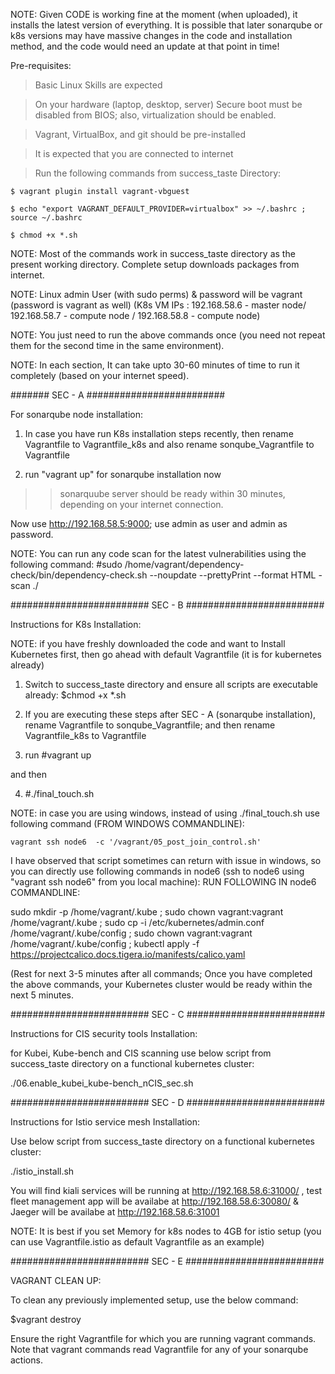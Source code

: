 NOTE:
Given CODE is working fine at the moment (when uploaded), it installs the latest version of everything. It is possible that later sonarqube or k8s versions may have massive changes in the code and installation method, and the code would need an update at that point in time!

Pre-requisites:

> Basic Linux Skills are expected

> On your hardware (laptop, desktop, server) Secure boot must be disabled from BIOS; also, virtualization should be enabled.

> Vagrant, VirtualBox, and git should be pre-installed

> It is expected that you are connected to internet 

> Run the following commands from success_taste Directory:

    $ vagrant plugin install vagrant-vbguest

    $ echo "export VAGRANT_DEFAULT_PROVIDER=virtualbox" >> ~/.bashrc ; source ~/.bashrc

    $ chmod +x *.sh

NOTE: Most of the commands work in success_taste directory as the present working directory. Complete setup downloads packages from internet. 

NOTE: Linux admin User (with sudo perms) & password will be vagrant (password is vagrant as well) (K8s VM IPs : 192.168.58.6 - master node/ 192.168.58.7 - compute node / 192.168.58.8 - compute node)

NOTE: You just need to run the above commands once (you need not repeat them for the second time in the same environment). 

NOTE: In each section, It can take upto 30-60 minutes of time to run it completely (based on your internet speed).

####### SEC - A #########################

For sonarqube node installation:

1) In case you have run K8s installation steps recently, then rename Vagrantfile to Vagrantfile_k8s and also rename sonqube_Vagrantfile to Vagrantfile

2) run "vagrant up" for sonarqube installation now


>>sonarquube server should be ready within 30 minutes, depending on your internet connection.

Now use http://192.168.58.5:9000; use admin as user and admin as password.

NOTE: You can run any code scan for the latest vulnerabilities using the following command:
#sudo /home/vagrant/dependency-check/bin/dependency-check.sh --noupdate --prettyPrint --format HTML -scan ./<your project code>




######################### SEC - B #########################

Instructions for K8s Installation:

NOTE: if you have freshly downloaded the code and want to Install Kubernetes first, then go ahead with default Vagrantfile (it is for kubernetes already)


1) Switch to success_taste directory and ensure all scripts are executable already:
$chmod +x *.sh


2) If you are executing these steps after SEC - A (sonarqube installation), rename  Vagrantfile to sonqube_Vagrantfile; and then rename Vagrantfile_k8s to Vagrantfile 


3)  run #vagrant up

and then

4) #./final_touch.sh

NOTE: in case you are using windows, instead of using ./final_touch.sh use  following command (FROM WINDOWS COMMANDLINE):
	
    vagrant ssh node6  -c '/vagrant/05_post_join_control.sh'
	
I have observed that script sometimes can return with issue in windows, so you can directly use following commands in node6 (ssh to node6 using "vagrant ssh node6" from you local machine):
RUN FOLLOWING IN node6 COMMANDLINE:

sudo mkdir -p /home/vagrant/.kube ; sudo chown vagrant:vagrant /home/vagrant/.kube ; sudo cp -i /etc/kubernetes/admin.conf /home/vagrant/.kube/config ; sudo chown vagrant:vagrant  /home/vagrant/.kube/config ; kubectl apply -f https://projectcalico.docs.tigera.io/manifests/calico.yaml


 (Rest for next 3-5 minutes after all commands; Once you have completed the above commands, your Kubernetes cluster would be ready within the next 5 minutes.


######################### SEC - C #########################

Instructions for CIS security tools Installation:

for Kubei, Kube-bench and CIS scanning  use below script from success_taste directory on a functional kubernetes cluster:

./06.enable_kubei_kube-bench_nCIS_sec.sh

######################### SEC - D #########################

Instructions for  Istio service mesh Installation:

Use below script from success_taste directory on a functional kubernetes cluster:

./istio_install.sh

You will find kiali services will be running at http://192.168.58.6:31000/ ,  test fleet management app will be availabe at http://192.168.58.6:30080/ & Jaeger will be availabe at http://192.168.58.6:31001

NOTE: It is best if you set Memory for k8s nodes to 4GB for istio setup (you can use Vagrantfile.istio as default Vagrantfile as an example)

######################### SEC - E #########################

VAGRANT CLEAN UP:

To clean any previously implemented setup, use the below command:

$vagrant destroy

Ensure the right Vagrantfile for which you are running vagrant commands. Note that vagrant commands read  Vagrantfile for any of your sonarqube  actions.



